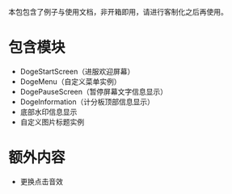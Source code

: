 本包包含了例子与使用文档，非开箱即用，请进行客制化之后再使用。
# 包含模块
- DogeStartScreen（进服欢迎屏幕）
- DogeMenu（自定义菜单实例）
- DogePauseScreen（暂停屏幕文字信息显示）
- DogeInformation（计分板顶部信息显示）
- 底部水印信息显示
- 自定义图片标题实例
# 额外内容
- 更换点击音效